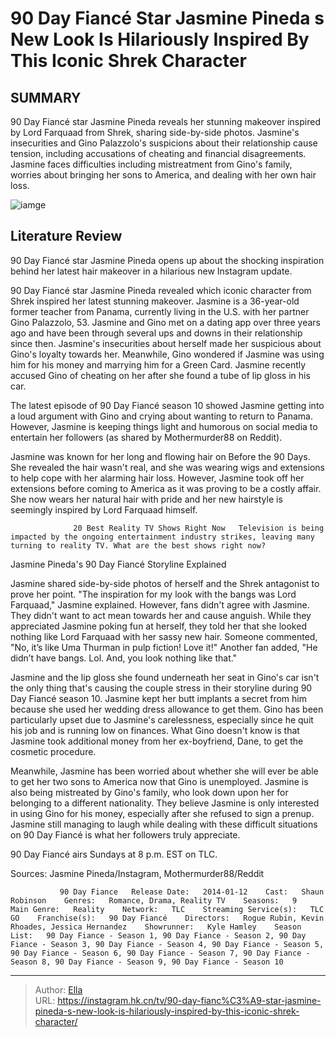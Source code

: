 # 90 Day Fiancé Star Jasmine Pineda s New Look Is Hilariously Inspired By This Iconic Shrek Character


## SUMMARY 



  90 Day Fiancé star Jasmine Pineda reveals her stunning makeover inspired by Lord Farquaad from Shrek, sharing side-by-side photos.   Jasmine&#39;s insecurities and Gino Palazzolo&#39;s suspicions about their relationship cause tension, including accusations of cheating and financial disagreements.   Jasmine faces difficulties including mistreatment from Gino&#39;s family, worries about bringing her sons to America, and dealing with her own hair loss.  

![iamge](https://static1.srcdn.com/wordpress/wp-content/uploads/2023/11/90-day-fianc-star-jasmine-pineda-s-new-look-is-hilariously-inspired-by-this-iconic-shrek-character.jpg)

## Literature Review
90 Day Fiancé star Jasmine Pineda opens up about the shocking inspiration behind her latest hair makeover in a hilarious new Instagram update.




90 Day Fiancé star Jasmine Pineda revealed which iconic character from Shrek inspired her latest stunning makeover. Jasmine is a 36-year-old former teacher from Panama, currently living in the U.S. with her partner Gino Palazzolo, 53. Jasmine and Gino met on a dating app over three years ago and have been through several ups and downs in their relationship since then. Jasmine&#39;s insecurities about herself made her suspicious about Gino&#39;s loyalty towards her. Meanwhile, Gino wondered if Jasmine was using him for his money and marrying him for a Green Card. Jasmine recently accused Gino of cheating on her after she found a tube of lip gloss in his car.




The latest episode of 90 Day Fiancé season 10 showed Jasmine getting into a loud argument with Gino and crying about wanting to return to Panama. However, Jasmine is keeping things light and humorous on social media to entertain her followers (as shared by Mothermurder88 on Reddit).


 

Jasmine was known for her long and flowing hair on Before the 90 Days. She revealed the hair wasn&#39;t real, and she was wearing wigs and extensions to help cope with her alarming hair loss. However, Jasmine took off her extensions before coming to America as it was proving to be a costly affair. She now wears her natural hair with pride and her new hairstyle is seemingly inspired by Lord Farquaad himself.

                  20 Best Reality TV Shows Right Now   Television is being impacted by the ongoing entertainment industry strikes, leaving many turning to reality TV. What are the best shows right now?    





 Jasmine Pineda&#39;s 90 Day Fiancé Storyline Explained 
          

Jasmine shared side-by-side photos of herself and the Shrek antagonist to prove her point. &#34;The inspiration for my look with the bangs was Lord Farquaad,&#34; Jasmine explained. However, fans didn&#39;t agree with Jasmine. They didn&#39;t want to act mean towards her and cause anguish. While they appreciated Jasmine poking fun at herself, they told her that she looked nothing like Lord Farquaad with her sassy new hair. Someone commented, &#34;No, it’s like Uma Thurman in pulp fiction! Love it!&#34; Another fan added, &#34;He didn’t have bangs. Lol. And, you look nothing like that.&#34;

Jasmine and the lip gloss she found underneath her seat in Gino&#39;s car isn&#39;t the only thing that&#39;s causing the couple stress in their storyline during 90 Day Fiancé season 10. Jasmine kept her butt implants a secret from him because she used her wedding dress allowance to get them. Gino has been particularly upset due to Jasmine&#39;s carelessness, especially since he quit his job and is running low on finances. What Gino doesn&#39;t know is that Jasmine took additional money from her ex-boyfriend, Dane, to get the cosmetic procedure.




Meanwhile, Jasmine has been worried about whether she will ever be able to get her two sons to America now that Gino is unemployed. Jasmine is also being mistreated by Gino&#39;s family, who look down upon her for belonging to a different nationality. They believe Jasmine is only interested in using Gino for his money, especially after she refused to sign a prenup. Jasmine still managing to laugh while dealing with these difficult situations on 90 Day Fiancé is what her followers truly appreciate.



90 Day Fiancé airs Sundays at 8 p.m. EST on TLC.




Sources: Jasmine Pineda/Instagram, Mothermurder88/Reddit

               90 Day Fiance   Release Date:   2014-01-12    Cast:   Shaun Robinson    Genres:   Romance, Drama, Reality TV    Seasons:   9    Main Genre:   Reality    Network:   TLC    Streaming Service(s):   TLC GO    Franchise(s):   90 Day Fiancé    Directors:   Rogue Rubin, Kevin Rhoades, Jessica Hernandez    Showrunner:   Kyle Hamley    Season List:   90 Day Fiance - Season 1, 90 Day Fiance - Season 2, 90 Day Fiance - Season 3, 90 Day Fiance - Season 4, 90 Day Fiance - Season 5, 90 Day Fiance - Season 6, 90 Day Fiance - Season 7, 90 Day Fiance - Season 8, 90 Day Fiance - Season 9, 90 Day Fiance - Season 10      

---

> Author: [Ella](https://instagram.hk.cn/)  
> URL: https://instagram.hk.cn/tv/90-day-fianc%C3%A9-star-jasmine-pineda-s-new-look-is-hilariously-inspired-by-this-iconic-shrek-character/  

